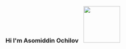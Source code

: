 ### Hi I'm Asomiddin Ochilov <img style="margin-left:10px;" src="https://media2.giphy.com/media/dYx3YFq2OiVLIssQH9/giphy.gif?cid=ecf05e470jri3z8wmmxieh5m8kpf4lo35semgkz0rcmyhjf5&rid=giphy.gif&ct=g" width="100" height="100">

